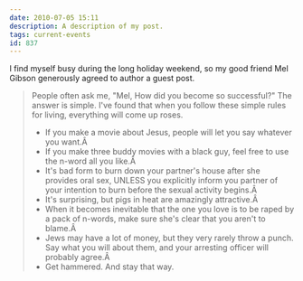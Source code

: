 ```yaml
---
date: 2010-07-05 15:11
description: A description of my post.
tags: current-events
id: 837
---
```

I find myself busy during the long holiday weekend, so my good friend Mel Gibson generously agreed to author a guest post. 

<blockquote>People often ask me, "Mel, How did you become so successful?"  The answer is simple.  I've found that when you follow these simple rules for living, everything will come up roses.<ul><li>If you make a movie about Jesus, people will let you say whatever you want.Â </li><li>If you make three buddy movies with a black guy, feel free to use the n-word all you like.Â </li><li>It's bad form to burn down your partner's house after she provides oral sex, UNLESS you explicitly inform you partner of your intention to burn before the sexual activity begins.Â </li><li>It's surprising, but pigs in heat are amazingly attractive.Â </li><li>When it becomes inevitable that the one you love is to be raped by a pack of n-words, make sure she's clear that you aren't to blame.Â </li><li>Jews may have a lot of money, but they very rarely throw a punch. Say what you will about them, and your arresting officer will probably agree.Â </li><li>Get hammered.  And stay that way.</li></ul></blockquote>
